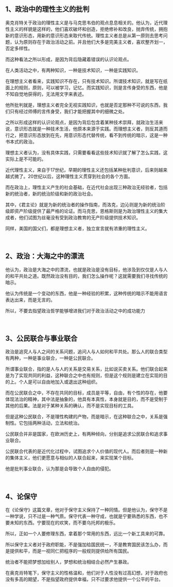 <h2>1、政治中的理性主义的批判</h2><p data-pid="A1As8-CJ">奥克肖特关于政治的理性主义是与马克思韦伯的观点息息相关的。他认为，近代理性主义的样貌是这样的，他们喜欢破坏和创造，拒绝修补和改良，抛弃传统，拥抱新的意识形态，用新的意识形态来取代传统。理性主义者总是从第一原则去思考问题，认为原则存在于政治活动之前。并且他们大多是完美主义者，喜欢整齐划一，否定多样性。</p><p data-pid="SQISQeFf">而这种看法之所以形成，是因为背后隐藏着错误的认识论观点。</p><p data-pid="cnaEkylA">在人类活动之中，有两种知识，一种是技术知识，一种是实践知识。</p><p data-pid="mJEL5xrP">在理想主义者看来，实践知识不存在，只有技术知识。所谓技术知识，就是写在纸面上的规则，原则，可以被学习，记忆。而实践知识，则是言传身受的东西，他是不知自觉地获得的，无法用文字来表述。</p><p data-pid="gKczuhDK">他所批判就是，理想主义者完全无视实践知识，也就是否定那种不可说的东西，我们只有经过师傅的言传身受，我们才能把握其中的细微之处。</p><p data-pid="wnpKvbT8">之所以形成这样的认识论观点，是因为背后包含着某种技术崇拜，就政治生活来说，意识形态就是一种技术生活，他原本来源于实践。而理想主义者，则反其道而行之，把意识形态放到在先，用意识形态代替传统，看不到传统的暗示，这是一种书本式的政治。</p><p data-pid="XtezRpKt">理想主义者认为，没有具体实践，只需要看看这些技术知识就了解了怎么实践，这实际上是不可能的。</p><p data-pid="ygIgEAZC">近代理性主义，来自于17世纪，早期的理性主义还包括某种批判意识，后来则越来越式微了。20世纪以后，这种理性主义贯穿到社会的各个方面。</p><p data-pid="JqTnHUZh">而在政治上，理性主义产生的社会基础，在近代社会出现三种政治无经验者，包括新的统治者，新的统治阶级和新的政治社会。</p><p data-pid="ezrdGywW">其中，《君主论》就是为新的统治者的操作指南，而洛克，边沁则是为新的统治阶级即资产阶级提供了最严格的论证。而马克思，恩格斯则是为政治理性主义的集大成者，他们试图为丝毫没有受到政治教育的无产阶级提供技术知识。</p><p data-pid="KzvRBsWO">同样，美国的国父们，都是理想主义者，独立宣言就有浓重的理性主义。</p><p><br></p><h2>2、政治：大海之中的漂流</h2><p data-pid="56s0rFIa">他认为，政治是大海之中的漂流，也就是政治是没有目标，他涉及到仅仅是人与人的和平共处之道。既然政治没有目的，我们怎么操作呢？这就需要我们寻找传统的暗示。</p><p data-pid="-y2DWp11">他认为传统是一个变动的东西，他是一种经验的积累，这种传统的暗示不能用语言表达出来，而是无言的。</p><p data-pid="bZncAG5H">所以，不要去指望政治哲学能够增进我们对于政治活动之中的成功能力</p><p><br></p><h2>3、公民联合与事业联合</h2><p data-pid="CV3_Z2LN">政治是追究人与人之间的关系问题，追问人与人如何和平共处。那么人的联合类型有两种，一种是事业联合，一种是公民联合。</p><p data-pid="WtVYw4tj">所谓事业联合，指的是人与人的关系是交易关系，比如说买卖关系。他们联合起来是为了实现共同的利益，这种联合之中也有规则，但是这个规则是建立在实现的目的上。个人是可以自由地加入或退出这种组织。</p><p data-pid="lCaDL-xu">而在公民联合之中，不存在共同的目标，成员是平等，自由，有个性的存在，他要体现法治的精神，其中法是抽象的，他具有本真性，本身就是目的，而不是受制于其他的后果。法是对于某种关系的确认，而不是实现目标的工具。</p><p data-pid="WkDgqrba">但是这种公民联合，不是理性构建的产物，而是暗示，在这种联合之中，关系是强制性。它包括两种活动，立法和统治。</p><p data-pid="zD7nxEyp">公民联合并非是国家，在欧洲历史上，有两种倾向，分别是追求公民联合和追求事业联合。</p><p data-pid="inKETj-u">公民联合代表的是近代化过程中，试图追求个人价值的现代人。而后者则是一种新的集体主义，他们更愿意与相似的人联合起来，来实现某个目标。</p><p data-pid="WmK2zFZU">他是批判事业联合，认为那是会导致个人自由的侵犯。</p><p><br></p><h2>4、论保守</h2><p data-pid="vGTv1vex">在《论保守》这篇文章，他对于保守主义保持了一种同情。但是他认为，保守不是一种学说，只不过是一种气质。保守代表一种守成，也就是宁要熟悉的东西，也不要未知的东西。宁要现在的欢笑，而不要乌托邦的极乐。</p><p data-pid="qEBMr_IR">所以，正如一个人要修理东西，拿着那个常用的东西，远比一个新工具来的可靠。</p><p data-pid="H5Tx4OyA">所以保守主义者对于政府职能，不是强加给国民统一，不是教育国民该怎么办，而是提供和平，而是一视同仁把程序的一般规则提供给所有国民。</p><p data-pid="Pm-79Urb">统治者不能把梦想加给别人，梦想和统治相结合必然产生暴政。</p><p data-pid="Q0IRCA4_">在奥克肖特笔下，保守主义的性格温和，他们对于人性没有过高幻想，对于政府也没有多高的期望，不是指望政府提供幸福，只不过要求他提供一个公平的平台。</p><p></p><p></p>